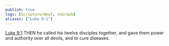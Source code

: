 ```yaml
---
publish: true
tags: [Scripture/NewT, noGraph]
aliases: ["Luke 9:1"]
---
```

[Luke 9:1](https://churchofjesuschrist.org/study/scriptures/nt/luke/9?lang=eng&id=p1#p1) THEN he called his twelve disciples together, and gave them power and authority over all devils, and to cure diseases.
